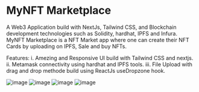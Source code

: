 # MyNFT Marketplace

A Web3 Application build with NextJs, Tailwind CSS, and Blockchain development technologies such as Solidity, hardhat, IPFS and Infura.
MyNFT Marketplace is a NFT Market app where one can create their NFT Cards by uploading on IPFS, Sale and buy NFTs. 

Features:
i. Amezing and Responsive UI build with Tailwind CSS and nextjs.
ii. Metamask connectivity using hardhat and IPFS tools.
iii. File Upload with drag and drop methode build using ReactJs useDropzone hook.

![image](https://user-images.githubusercontent.com/65458743/194045562-e11fc760-3b59-4db6-8ccb-5cdea462e4a7.png)
![image](https://user-images.githubusercontent.com/65458743/194045689-cf7471bc-456f-49bb-8899-0ea927cc161c.png)
![image](https://user-images.githubusercontent.com/65458743/194045899-08ca2f78-f86c-4166-b894-046736f17163.png)
![image](https://user-images.githubusercontent.com/65458743/194046005-743a6ac6-78c6-4948-96b5-8d02c3ae8c87.png)

